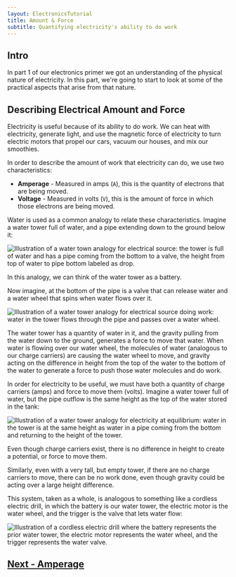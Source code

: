 ```yaml
---
layout: ElectronicsTutorial
title: Amount & Force
subtitle: Quantifying electricity's ability to do work
---
```


## Intro

In part 1 of our electronics primer we got an understanding of the physical nature of electricity. In this part, we're going to start to look at some of the practical aspects that arise from that nature.


## Describing Electrical Amount and Force

Electricity is useful because of its ability to do work. We can heat with electricity, generate light, and use the magnetic force of electricity to turn electric motors that propel our cars, vacuum our houses, and mix our smoothies.

In order to describe the amount of work that electricity can do, we use two characteristics:

 * **Amperage** - Measured in amps (`A`), this is the quantity of electrons that are being moved.
 * **Voltage** - Measured in volts (`V`), this is the amount of force in which those electrons are being moved.

Water is used as a common analogy to relate these characteristics. Imagine a water tower full of water, and a pipe extending down to the ground below it:

![Illustration of a water town analogy for electrical source: the tower is full of water and has a pipe coming from the bottom to a valve, the height from top of water to pipe bottom labeled as drop.](../Support_Files/Water_Tower_as_Electrical_Source.svg)

In this analogy, we can think of the water tower as a battery. 

Now imagine, at the bottom of the pipe is a valve that can release water and a water wheel that spins when water flows over it.

![Illustration of a water tower analogy for electrical source doing work: water in the tower flows through the pipe and passes over a water wheel.](../Support_Files/Electricity_Doing_Work.svg)

The water tower has a quantity of water in it, and the gravity pulling from the water down to the ground, generates a force to move that water. When water is flowing over our water wheel, the molecules of water (analogous to our charge carriers) are causing the water wheel to move, and gravity acting on the difference in height from the top of the water to the bottom of the water to generate a force to push those water molecules and do work.

In order for electricity to be useful, we must have both a quantity of charge carriers (amps) and force to move them (volts). Imagine a water tower full of water, but the pipe outflow is the same height as the top of the water stored in the tank:

![Illustration of a water tower analogy for electricity at equilibrium: water in the tower is at the same height as water in a pipe coming from the bottom and returning to the height of the tower.](../Support_Files/Electricity_in_Equilibrium.svg)

Even though charge carriers exist, there is no difference in height to create a potential, or force to move them.

Similarly, even with a very tall, but empty tower, if there are no charge carriers to move, there can be no work done, even though gravity could be acting over a large height difference.

This system, taken as a whole, is analogous to something like a cordless electric drill, in which the battery is our water tower, the electric motor is the water wheel, and the trigger is the valve that lets water flow:

![Illustration of a cordless electric drill where the battery represents the prior water tower, the electric motor represents the water wheel, and the trigger represents the water valve.](../Support_Files/Electric_Drill.svg)

## [Next - Amperage](../Amperage)
